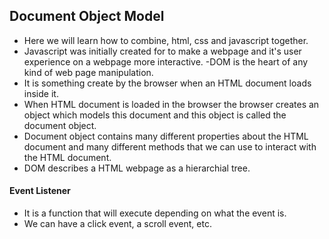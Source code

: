 ## Document Object Model

- Here we will learn how to combine, html, css and javascript together.
- Javascript was initially created for to make a webpage and it's user experience on a webpage more interactive.
-DOM is the heart of any kind of web page manipulation.
- It is something create by the browser when an HTML document loads inside it.
- When HTML document is loaded in the browser the browser creates an object which models this document and this object is called the document object.
- Document object contains many different properties about the HTML document and many different methods that we can use to interact with the HTML document.
- DOM describes a HTML webpage as a hierarchial tree.
   
#### Event Listener
- It is a function that will execute depending on what the event is.
- We can have a click event, a scroll event, etc.
